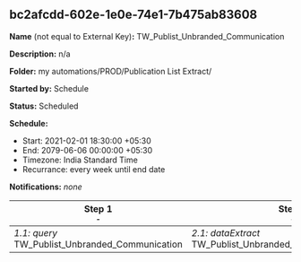 ## bc2afcdd-602e-1e0e-74e1-7b475ab83608

**Name** (not equal to External Key)**:** TW_Publist_Unbranded_Communication

**Description:** n/a

**Folder:** my automations/PROD/Publication List Extract/

**Started by:** Schedule

**Status:** Scheduled

**Schedule:**

* Start: 2021-02-01 18:30:00 +05:30
* End: 2079-06-06 00:00:00 +05:30
* Timezone: India Standard Time
* Recurrance: every week until end date

**Notifications:** _none_


| Step 1<br>_<small>-</small>_ | Step 2<br>_<small>-</small>_ | Step 3<br>_<small>-</small>_ |
| --- | --- | --- |
| _1.1: query_<br>TW_Publist_Unbranded_Communication | _2.1: dataExtract_<br>TW_Publist_Unbranded_Communication_extract | _3.1: fileTransfer_<br>TW_Publist_Unbranded_Communication_tranfer |
